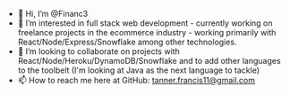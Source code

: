 - 👋 Hi, I’m @Financ3
- 👀 I’m interested in full stack web development - currently working on freelance projects in the ecommerce industry - working primarily with React/Node/Express/Snowflake among other technologies.
- 💞️ I’m looking to collaborate on projects with React/Node/Heroku/DynamoDB/Snowflake and to add other languages to the toolbelt (I'm looking at Java as the next language to tackle)
- 📫 How to reach me here at GitHub: tanner.francis11@gmail.com

<!---
Financ3/Financ3 is a ✨ special ✨ repository because its `README.md` (this file) appears on your GitHub profile.
You can click the Preview link to take a look at your changes.
--->
